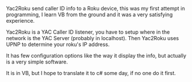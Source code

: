 Yac2Roku send caller ID info to a Roku device,
this was my first attempt in programming, I learn VB from the ground and it was a very satisfying experience.

Yac2Roku is a YAC Caller ID listener, you have to setup where in the network is the YAC Server (probably in localhost). Then Yac2Roku uses UPNP to determine your roku's IP address.

It has few configuration options like the way it display the info, but actually is a very simple software.

It is in VB, but I hope to translate it to c# some day, if no one do it first.